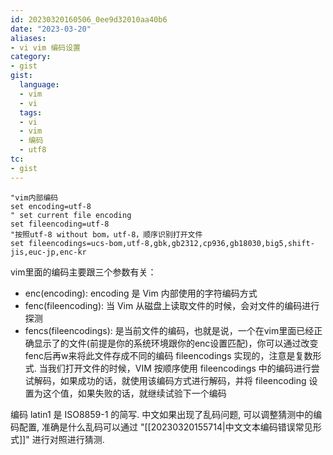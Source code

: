 ```yaml
---
id: 20230320160506_0ee9d32010aa40b6
date: "2023-03-20"
aliases:
- vi vim 编码设置
category:
- gist
gist:
  language:
  - vim
  - vi
  tags:
  - vi
  - vim
  - 编码
  - utf8
tc:
- gist
---
```


```
"vim内部编码
set encoding=utf-8
" set current file encoding
set fileencoding=utf-8
"按照utf-8 without bom，utf-8，顺序识别打开文件
set fileencodings=ucs-bom,utf-8,gbk,gb2312,cp936,gb18030,big5,shift-jis,euc-jp,enc-kr
```

vim里面的编码主要跟三个参数有关：
* enc(encoding): encoding 是 Vim 内部使用的字符编码方式
* fenc(fileencoding): 当 Vim 从磁盘上读取文件的时候，会对文件的编码进行探测
* fencs(fileencodings): 是当前文件的编码，也就是说，一个在vim里面已经正确显示了的文件(前提是你的系统环境跟你的enc设置匹配)，你可以通过改变 fenc后再w来将此文件存成不同的编码 fileencodings 实现的，注意是复数形式. 当我们打开文件的时候，VIM 按顺序使用 fileencodings 中的编码进行尝试解码，如果成功的话，就使用该编码方式进行解码，并将 fileencoding 设置为这个值，如果失败的话，就继续试验下一个编码

编码 latin1 是 ISO8859-1 的简写.
中文如果出现了乱码问题, 可以调整猜测中的编码配置, 准确是什么乱码可以通过 "[[20230320155714|中文文本编码错误常见形式]]" 进行对照进行猜测.